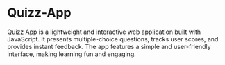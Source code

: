 # Quizz-App
Quizz App is a lightweight and interactive web application built with JavaScript. It presents multiple-choice questions, tracks user scores, and provides instant feedback. The app features a simple and user-friendly interface, making learning fun and engaging.
